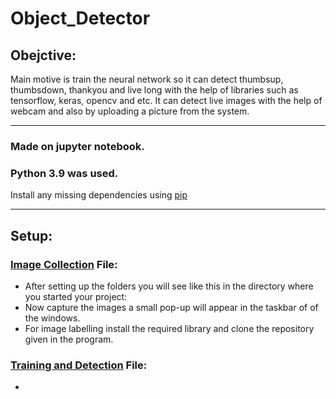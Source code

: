 # Object_Detector

## Obejctive:
Main motive is train the neural network so it can detect thumbsup, thumbsdown, thankyou and live long with the help of libraries such as tensorflow, keras, opencv and etc. It     can detect live images with the help of webcam and also by uploading a picture from the system.
  
-------------------------------------------------------------------------------------------------------------------------------------
### Made on jupyter notebook.
### Python 3.9 was used.

Install any missing dependencies using  [pip](https://pip.pypa.io/en/stable/installing/)

-------------------------------------------------------------------------------------------------------------------------------------

## Setup:
###  [Image Collection](https://github.com/Garvit-01/Object_Detector/blob/main/1.%20Image%20Collection.ipynb) File:

  - After setting up the folders you will see like this in the directory where you started your project:
  - Now capture the images a small pop-up will appear in the taskbar of of the windows.
  - For image labelling install the required library and clone the repository given in the program.

### [Training and Detection](https://github.com/Garvit-01/Object_Detector/blob/main/2.%20Training%20and%20Detection.ipynb) File:
- 



